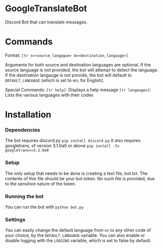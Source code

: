 # GoogleTranslateBot

Discord Bot that can translate messages.

# Commands
Format: `[tr s=<source_langague> d=<destination_langauge>]` <text>

Arguments for both source and destination languages are optional. If the source language is not provided, the bot will attempt to detect the language. If the destination langauge is not provide, the bot will default to `DEFAULT_LANGUAGE` (which is set to en, for English).

Special Commands:
`[tr help]`: Displays a help message
`[tr langauges]`: Lists the various languages with their codes

# Installation
### Dependencies
The bot requires discord.py
`pip install discord.py`
It also requires googletrans, of version 3.1.0a0 or above
`pip install -Iv googletrans==3.1.0a0`

### Setup
The only setup that needs to be done is creating a text file, bot.txt. The contents of this file should be your bot token. No such file is provided, due to the sensitive nature of the token.

### Running the bot
You can run the bot with `python bot.py`

### Settings
You can easily change the default language from `en` to any other code of your choice, by the `DEFAULT_LANGUAGE` variable. You can also enable or disable logging with the `LOGGING` variable, which is set to false by default.
